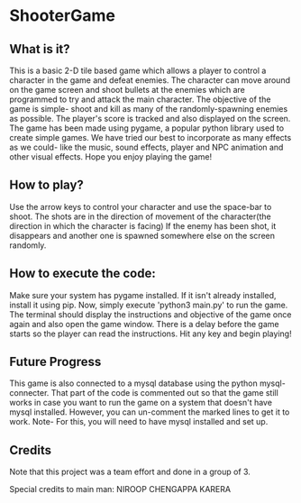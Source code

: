 # ShooterGame
## What is it?
This is a basic 2-D tile based game which allows a player to control a character in the game and defeat enemies. The character can move around on the game screen and shoot bullets at the enemies which are programmed to try and attack the main character. The objective of the game is simple- shoot and kill as many of the randomly-spawning enemies as possible. The player's score is tracked and also displayed on the screen. The game has been made using pygame, a popular python library used to create simple games. We have tried our best to incorporate as many effects as we could- like the music, sound effects, player and NPC animation and other visual effects. Hope you enjoy playing the game!

## How to play?
Use the arrow keys to control your character and use the space-bar to shoot. The shots are in the direction of movement of the character(the direction in which the character is facing) If the enemy has been shot, it disappears and another one is spawned somewhere else on the screen randomly.

## How to execute the code:
Make sure your system has pygame installed. If it isn't already installed, install it using pip. Now, simply execute 'python3 main.py' to run the game. The terminal should display the instructions and objective of the game once again and also open the game window. There is a delay before the game starts so the player can read the instructions. Hit any key and begin playing!

## Future Progress
This game is also connected to a mysql database using the python mysql-connecter. That part of the code is commented out so that the game still works in case you want to run the game on a system that doesn't have mysql installed. However, you can un-comment the marked lines to get it to work.
Note- For this, you will need to have mysql installed and set up.

## Credits
Note that this project was a team effort and done in a group of 3. 


Special credits to main man:
NIROOP CHENGAPPA KARERA
